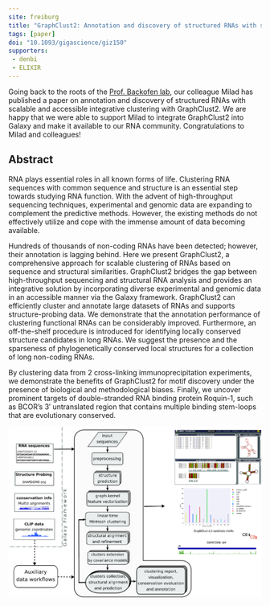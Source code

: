 ```yaml
---
site: freiburg
title: "GraphClust2: Annotation and discovery of structured RNAs with scalable and accessible integrative clustering"
tags: [paper]
doi: "10.1093/gigascience/giz150"
supporters:
 - denbi
 - ELIXIR
---
```


Going back to the roots of the [Prof. Backofen lab](http://www.bioinf.uni-freiburg.de/?en), our colleague Milad has published a paper on annotation and discovery of structured RNAs with scalable and accessible integrative clustering with GraphClust2. We are happy that we were able to support Milad to integrate GraphClust2 into Galaxy and make it available to our RNA community. Congratulations to Milad and colleagues!

## Abstract

RNA plays essential roles in all known forms of life. Clustering RNA sequences with common sequence and structure is an essential step towards studying RNA function. With the advent of high-throughput sequencing techniques, experimental and genomic data are expanding to complement the predictive methods. However, the existing methods do not effectively utilize and cope with the immense amount of data becoming available.

Hundreds of thousands of non-coding RNAs have been detected; however, their annotation is lagging behind. Here we present GraphClust2, a comprehensive approach for scalable clustering of RNAs based on sequence and structural similarities. GraphClust2 bridges the gap between high-throughput sequencing and structural RNA analysis and provides an integrative solution by incorporating diverse experimental and genomic data in an accessible manner via the Galaxy framework. GraphClust2 can efficiently cluster and annotate large datasets of RNAs and supports structure-probing data. We demonstrate that the annotation performance of clustering functional RNAs can be considerably improved. Furthermore, an off-the-shelf procedure is introduced for identifying locally conserved structure candidates in long RNAs. We suggest the presence and the sparseness of phylogenetically conserved local structures for a collection of long non-coding RNAs.

By clustering data from 2 cross-linking immunoprecipitation experiments, we demonstrate the benefits of GraphClust2 for motif discovery under the presence of biological and methodological biases. Finally, we uncover prominent targets of double-stranded RNA binding protein Roquin-1, such as BCOR’s 3′ untranslated region that contains multiple binding stem-loops that are evolutionary conserved.


![GraphClust2 workflow](/assets/media/GraphClust2.jpeg)
